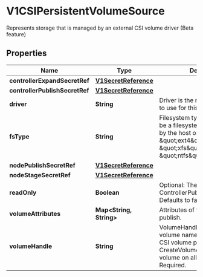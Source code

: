 

# V1CSIPersistentVolumeSource

Represents storage that is managed by an external CSI volume driver (Beta feature)
## Properties

Name | Type | Description | Notes
------------ | ------------- | ------------- | -------------
**controllerExpandSecretRef** | [**V1SecretReference**](V1SecretReference.md) |  |  [optional]
**controllerPublishSecretRef** | [**V1SecretReference**](V1SecretReference.md) |  |  [optional]
**driver** | **String** | Driver is the name of the driver to use for this volume. Required. | 
**fsType** | **String** | Filesystem type to mount. Must be a filesystem type supported by the host operating system. Ex. \&quot;ext4\&quot;, \&quot;xfs\&quot;, \&quot;ntfs\&quot;. |  [optional]
**nodePublishSecretRef** | [**V1SecretReference**](V1SecretReference.md) |  |  [optional]
**nodeStageSecretRef** | [**V1SecretReference**](V1SecretReference.md) |  |  [optional]
**readOnly** | **Boolean** | Optional: The value to pass to ControllerPublishVolumeRequest. Defaults to false (read/write). |  [optional]
**volumeAttributes** | **Map&lt;String, String&gt;** | Attributes of the volume to publish. |  [optional]
**volumeHandle** | **String** | VolumeHandle is the unique volume name returned by the CSI volume plugin’s CreateVolume to refer to the volume on all subsequent calls. Required. | 



